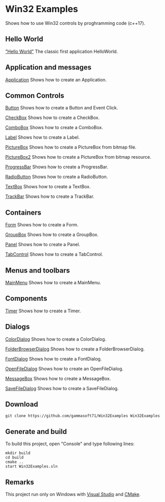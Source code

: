 ﻿﻿﻿# Win32 ExamplesShows how to use Win32 controls by proghramming code (c++17).## Hello World["Hello World"](src/HelloWorld/README.md) The classic first application HelloWorld.## Application and messages[Application](src/Application/README.md) Shows how to create an Application.## Common Controls[Button](src/Button/README.md) Shows how to create a Button and Event Click.[CheckBox](src/CheckBox/README.md) Shows how to create a CheckBox.[ComboBox](src/ComboBox/README.md) Shows how to create a ComboBox.[Label](src/Label/README.md) Shows how to create a Label.[PictureBox](src/PictureBox/README.md) Shows how to create a PictureBox from bitmap file.[PictureBox2](src/PictureBox2/README.md) Shows how to create a PictureBox from bitmap resource.[ProgressBar](src/ProgressBar/README.md) Shows how to create a ProgressBar.[RadioButton](src/RadioButton/README.md) Shows how to create a RadioButton.[TextBox](src/TextBox/README.md) Shows how to create a TextBox.[TrackBar](src/TrackBar/README.md) Shows how to create a TrackBar.## Containers[Form](src/Form/README.md) Shows how to create a Form.[GroupBox](src/GroupBox/README.md) Shows how to create a GroupBox.[Panel](src/Panel/README.md) Shows how to create a Panel.[TabControl](src/TabControl/README.md) Shows how to create a TabControl.## Menus and toolbars[MainMenu](src/MainMenu/README.md) Shows how to create a MainMenu.## Components[Timer](src/Timer/README.md) Shows how to create a Timer.## Dialogs[ColorDialog](src/ColorDialog/README.md) Shows how to create a ColorDialog.[FolderBrowserDialog](src/FolderBrowserDialog/README.md) Shows how to create a FolderBrowserDialog.[FontDialog](src/FontDialog/README.md) Shows how to create a FontDialog.[OpenFileDialog](src/OpenFileDialog/README.md) Shows how to create an OpenFileDialog.[MessageBox](src/MessageBox/README.md) Shows how to create a MessageBox.[SaveFileDialog](src/SaveFileDialog/README.md) Shows how to create a SaveFileDialog.## Download``` shellgit clone https://github.com/gammasoft71/Win32Examples Win32Examples```## Generate and buildTo build this project, open "Console" and type following lines:``` shellmkdir buildcd buildcmake .. start Win32Examples.sln```## RemarksThis project run only on Windows with [Visual Studio](https://www.visualstudio.com) and [CMake](https://cmake.org).